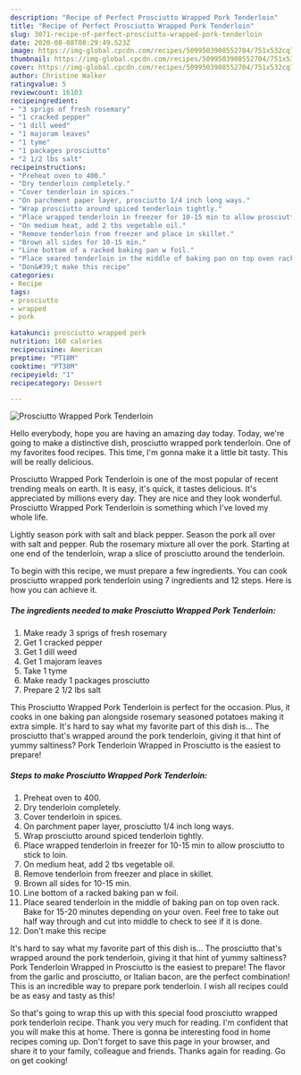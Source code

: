 ```yaml
---
description: "Recipe of Perfect Prosciutto Wrapped Pork Tenderloin"
title: "Recipe of Perfect Prosciutto Wrapped Pork Tenderloin"
slug: 3071-recipe-of-perfect-prosciutto-wrapped-pork-tenderloin
date: 2020-08-08T08:29:49.523Z
image: https://img-global.cpcdn.com/recipes/5099503908552704/751x532cq70/prosciutto-wrapped-pork-tenderloin-recipe-main-photo.jpg
thumbnail: https://img-global.cpcdn.com/recipes/5099503908552704/751x532cq70/prosciutto-wrapped-pork-tenderloin-recipe-main-photo.jpg
cover: https://img-global.cpcdn.com/recipes/5099503908552704/751x532cq70/prosciutto-wrapped-pork-tenderloin-recipe-main-photo.jpg
author: Christine Walker
ratingvalue: 5
reviewcount: 16103
recipeingredient:
- "3 sprigs of fresh rosemary"
- "1 cracked pepper"
- "1 dill weed"
- "1 majoram leaves"
- "1 tyme"
- "1 packages prosciutto"
- "2 1/2 lbs salt"
recipeinstructions:
- "Preheat oven to 400."
- "Dry tenderloin completely."
- "Cover tenderloin in spices."
- "On parchment paper layer, prosciutto 1/4 inch long ways."
- "Wrap prosciutto around spiced tenderloin tightly."
- "Place wrapped tenderloin in freezer for 10-15 min to allow prosciutto to stick to loin."
- "On medium heat, add 2 tbs vegetable oil."
- "Remove tenderloin from freezer and place in skillet."
- "Brown all sides for 10-15 min."
- "Line bottom of a racked baking pan w foil."
- "Place seared tenderloin in the middle of baking pan on top oven rack. Bake for 15-20 minutes depending on your oven. Feel free to take out half way through and cut into middle to check to see if it is done."
- "Don&#39;t make this recipe"
categories:
- Recipe
tags:
- prosciutto
- wrapped
- pork

katakunci: prosciutto wrapped pork 
nutrition: 160 calories
recipecuisine: American
preptime: "PT18M"
cooktime: "PT38M"
recipeyield: "1"
recipecategory: Dessert

---
```



![Prosciutto Wrapped Pork Tenderloin](https://img-global.cpcdn.com/recipes/5099503908552704/751x532cq70/prosciutto-wrapped-pork-tenderloin-recipe-main-photo.jpg)

Hello everybody, hope you are having an amazing day today. Today, we're going to make a distinctive dish, prosciutto wrapped pork tenderloin. One of my favorites food recipes. This time, I'm gonna make it a little bit tasty. This will be really delicious.

Prosciutto Wrapped Pork Tenderloin is one of the most popular of recent trending meals on earth. It is easy, it's quick, it tastes delicious. It's appreciated by millions every day. They are nice and they look wonderful. Prosciutto Wrapped Pork Tenderloin is something which I've loved my whole life.

Lightly season pork with salt and black pepper. Season the pork all over with salt and pepper. Rub the rosemary mixture all over the pork. Starting at one end of the tenderloin, wrap a slice of prosciutto around the tenderloin.


To begin with this recipe, we must prepare a few ingredients. You can cook prosciutto wrapped pork tenderloin using 7 ingredients and 12 steps. Here is how you can achieve it.

<!--inarticleads1-->

##### The ingredients needed to make Prosciutto Wrapped Pork Tenderloin:

1. Make ready 3 sprigs of fresh rosemary
1. Get 1 cracked pepper
1. Get 1 dill weed
1. Get 1 majoram leaves
1. Take 1 tyme
1. Make ready 1 packages prosciutto
1. Prepare 2 1/2 lbs salt


This Prosciutto Wrapped Pork Tenderloin is perfect for the occasion. Plus, it cooks in one baking pan alongside rosemary seasoned potatoes making it extra simple. It&#39;s hard to say what my favorite part of this dish is… The prosciutto that&#39;s wrapped around the pork tenderloin, giving it that hint of yummy saltiness? Pork Tenderloin Wrapped in Prosciutto is the easiest to prepare! 

<!--inarticleads2-->

##### Steps to make Prosciutto Wrapped Pork Tenderloin:

1. Preheat oven to 400.
1. Dry tenderloin completely.
1. Cover tenderloin in spices.
1. On parchment paper layer, prosciutto 1/4 inch long ways.
1. Wrap prosciutto around spiced tenderloin tightly.
1. Place wrapped tenderloin in freezer for 10-15 min to allow prosciutto to stick to loin.
1. On medium heat, add 2 tbs vegetable oil.
1. Remove tenderloin from freezer and place in skillet.
1. Brown all sides for 10-15 min.
1. Line bottom of a racked baking pan w foil.
1. Place seared tenderloin in the middle of baking pan on top oven rack. Bake for 15-20 minutes depending on your oven. Feel free to take out half way through and cut into middle to check to see if it is done.
1. Don&#39;t make this recipe


It&#39;s hard to say what my favorite part of this dish is… The prosciutto that&#39;s wrapped around the pork tenderloin, giving it that hint of yummy saltiness? Pork Tenderloin Wrapped in Prosciutto is the easiest to prepare! The flavor from the garlic and prosciutto, or Italian bacon, are the perfect combination! This is an incredible way to prepare pork tenderloin. I wish all recipes could be as easy and tasty as this! 

So that's going to wrap this up with this special food prosciutto wrapped pork tenderloin recipe. Thank you very much for reading. I'm confident that you will make this at home. There is gonna be interesting food in home recipes coming up. Don't forget to save this page in your browser, and share it to your family, colleague and friends. Thanks again for reading. Go on get cooking!
